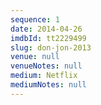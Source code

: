 ```yaml
---
sequence: 1
date: 2014-04-26
imdbId: tt2229499
slug: don-jon-2013
venue: null
venueNotes: null
medium: Netflix
mediumNotes: null
---
```


